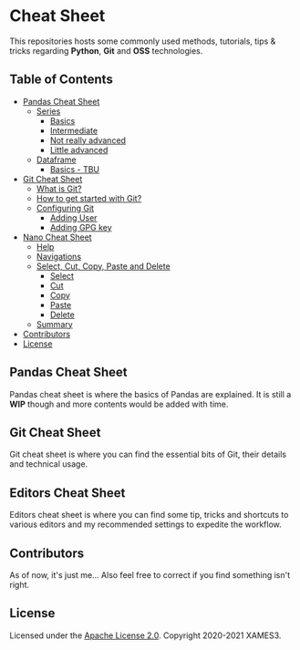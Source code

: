 <!-- markdownlint-disable MD033 MD041 -->

# Cheat Sheet

This repositories hosts some commonly used methods, tutorials, tips & tricks regarding **Python**, **Git** and **OSS** technologies.

## Table of Contents

- [Pandas Cheat Sheet](#pandas-cheat-sheet)
  - [Series](https://github.com/xames3/cheat_sheet/blob/master/pandas/series_1%20(basics).ipynb)
    - [Basics](https://github.com/xames3/cheat_sheet/blob/master/pandas/series_1%20(basics).ipynb)
    - [Intermediate](https://github.com/xames3/cheat_sheet/blob/master/pandas/series_2%20(intermediate).ipynb)
    - [Not really advanced](https://github.com/xames3/cheat_sheet/blob/master/pandas/series_3%20(not%20really%20advanced).ipynb)
    - [Little advanced](https://github.com/xames3/cheat_sheet/blob/master/pandas/series_4%20(little%20advanced).ipynb)
  - [Dataframe](#dataframe)
    - [Basics - TBU](#basics)
    <!-- - [Intermediate](#intermediate)
    - [Not really advanced](#not-really-advanced)
    - [Little advanced](#little-advanced) -->
- [Git Cheat Sheet](https://github.com/xames3/cheat_sheet/blob/master/git/basics.md)
  - [What is Git?](https://github.com/xames3/cheat_sheet/blob/master/git/basics.md#what-is-git)
  - [How to get started with Git?](https://github.com/xames3/cheat_sheet/blob/master/git/basics.md#how-to-get-started-with-git)
  - [Configuring Git](https://github.com/xames3/cheat_sheet/blob/master/git/basics.md#configuring-git)
    - [Adding User](https://github.com/xames3/cheat_sheet/blob/master/git/basics.md#adding-user)
    - [Adding GPG key](https://github.com/xames3/cheat_sheet/blob/master/git/basics.md#adding-gpg-key)
- [Nano Cheat Sheet](https://github.com/xames3/cheat_sheet/blob/master/editors/nano.md)
  - [Help](https://github.com/xames3/cheat_sheet/blob/master/editors/nano.md#help)
  - [Navigations](https://github.com/xames3/cheat_sheet/blob/master/editors/nano.md#navigations)
  - [Select, Cut, Copy, Paste and Delete](https://github.com/xames3/cheat_sheet/blob/master/editors/nano.md#select-cut-copy-paste-and-delete)
    - [Select](https://github.com/xames3/cheat_sheet/blob/master/editors/nano.md#select)
    - [Cut](https://github.com/xames3/cheat_sheet/blob/master/editors/nano.md#cut)
    - [Copy](https://github.com/xames3/cheat_sheet/blob/master/editors/nano.md#copy)
    - [Paste](https://github.com/xames3/cheat_sheet/blob/master/editors/nano.md#paste)
    - [Delete](https://github.com/xames3/cheat_sheet/blob/master/editors/nano.md#delete)
  - [Summary](https://github.com/xames3/cheat_sheet/blob/master/editors/nano.md#summary)
- [Contributors](#contributors)
- [License](#license)

## Pandas Cheat Sheet

Pandas cheat sheet is where the basics of Pandas are explained. It is still a **WIP** though and more contents would be added with time.

## Git Cheat Sheet

Git cheat sheet is where you can find the essential bits of Git, their details and technical usage.

## Editors Cheat Sheet

Editors cheat sheet is where you can find some tip, tricks and shortcuts to various editors and my recommended settings to expedite the workflow.

## Contributors

As of now, it's just me... Also feel free to correct if you find something isn't right.

## License

Licensed under the [Apache License 2.0](https://github.com/xames3/cheat_sheet/blob/master/LICENSE). Copyright 2020-2021 XAMES3.
